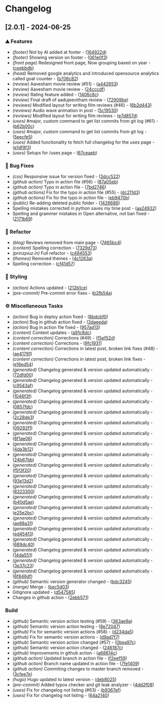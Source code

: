 # Changelog

## [2.0.1] - 2024-06-25

### ⛰️  Features

- *(footer)* Not by AI added at footer - ([164922d](https://github.com/orhun/git-cliff/commit/164922dcb26fc359266fb4e8c7c4a07cebd6490b))
- *(footer)* Showing version on footer - ([061e0f3](https://github.com/orhun/git-cliff/commit/061e0f37e801c102c9f94cac7537ea10534b4f82))
- *(front page)* Redesigned front page, Now grouping based on year - ([ceebbdb](https://github.com/orhun/git-cliff/commit/ceebbdbfe6ce25a04b764b876d095d18e601a473))
- *(head)* Removed google analytics and introduced opensource analytics called goat counter - ([b706c82](https://github.com/orhun/git-cliff/commit/b706c82c59e10dcc4f94b97be80725e6f52ea4a2))
- *(review)* Aavesham movie review (#51) - ([a442653](https://github.com/orhun/git-cliff/commit/a44265308efe4a040138cdf5b9c725fae6a4bc11))
- *(review)* Aavesham movie review - ([24cccdf](https://github.com/orhun/git-cliff/commit/24cccdfcd84767497997645bd5a496711dd3306e))
- *(review)* Rating feature added - ([1406c8c](https://github.com/orhun/git-cliff/commit/1406c8c06c792ba7b964a4abe4a1d4b824e3d5e6))
- *(review)* Final draft of aadujeevitham review - ([72909be](https://github.com/orhun/git-cliff/commit/72909be3a0e494c769c6435772b60207c605570b))
- *(reviews)* Modified layout for writing film reviews (#46) - ([6b2d443](https://github.com/orhun/git-cliff/commit/6b2d44317bc0c45b3553b2c995a3d0c86191e8c4))
- *(reviews)* Audio wave animation in post - ([5c19530](https://github.com/orhun/git-cliff/commit/5c1953048a1dfb6ad3b7f30887d6d4eb81e118f1))
- *(reviews)* Modified layout for writing film reviews - ([e7d857d](https://github.com/orhun/git-cliff/commit/e7d857d66d7390db6d3453604987ef2e9cca7ed7))
- *(uses)* #major, custom command to get list commits from git log (#61) - ([b62b00c](https://github.com/orhun/git-cliff/commit/b62b00c0b43edeebcf928dd88e19b112f86b28d2))
- *(uses)* #major, custom command to get list commits from git log - ([5eecfe5](https://github.com/orhun/git-cliff/commit/5eecfe5f5a5d0d53d877c5267a7254a9342958d6))
- *(uses)* Added functionality to fetch full changelog for the uses page - ([e1df9f3](https://github.com/orhun/git-cliff/commit/e1df9f33c914179f0a80a36eaba0dd83f31a09af))
- *(uses)* Setups for /uses page - ([67ceaeb](https://github.com/orhun/git-cliff/commit/67ceaebb652c286054235cf94176a2d9203f8541))

### 🐛 Bug Fixes

- *(css)* Responsive issue for version fixed - ([3dcc522](https://github.com/orhun/git-cliff/commit/3dcc522d66a29c1ba469ada914a2611436f80405))
- *(github action)* Typo in action file (#56) - ([87a05eb](https://github.com/orhun/git-cliff/commit/87a05eb4c0ef60137ff91b9526135e0a67249307))
- *(github action)* Typo in action file - ([7bd2746](https://github.com/orhun/git-cliff/commit/7bd2746538880094055eb82fb7b97617dd5c7022))
- *(github actions)* Fix for the typo in action file (#55) - ([dc211d3](https://github.com/orhun/git-cliff/commit/dc211d334d97fc489ab6b2d39d8158518c1a639c))
- *(github actions)* Fix for the typo in action file - ([eb9470b](https://github.com/orhun/git-cliff/commit/eb9470b59a0d7c0957cf29a88d217dc1a6988b94))
- *(public)* Re-adding deleted public folder - ([1426686](https://github.com/orhun/git-cliff/commit/1426686adbb77a447d5d6594ba79ad7affe62af7))
- Spelling mistakes corrected in python saves my time post - ([aa24932](https://github.com/orhun/git-cliff/commit/aa24932d48bb3d2aaf4941de06d6705474845001))
- Spelling and grammer mistakes in Open alternative, not ban fixed - ([2171b69](https://github.com/orhun/git-cliff/commit/2171b699178d56306cf2374fc67cf28f921059db))

### 🚜 Refactor

- *(blog)* Reviews removed from main page - ([7465bc4](https://github.com/orhun/git-cliff/commit/7465bc4a06b70df9c6429cc585688cf00c519460))
- *(content)* Spelling correction - ([7329d73](https://github.com/orhun/git-cliff/commit/7329d7356915049243cd9cb1467891e21f4baee0))
- *(prinzpiuz.in)* Full refactor - ([c494553](https://github.com/orhun/git-cliff/commit/c494553f10460c280296d1438a922df5fa860d7a))
- *(themes)* Removed themes - ([4c1263a](https://github.com/orhun/git-cliff/commit/4c1263a37f78c8de543a9dd21b4aaf974e28aa40))
- Spelling correction - ([cf41d57](https://github.com/orhun/git-cliff/commit/cf41d5749dd155649c02bb2e66a74ce506155d0d))

### 🎨 Styling

- *(action)* Actions updated - ([212b1ce](https://github.com/orhun/git-cliff/commit/212b1ceee058ddca0650ea44651a6b0d2b71b026))
- *(pre-commit)* Pre-commit error fixes - ([b2fb54a](https://github.com/orhun/git-cliff/commit/b2fb54a3f6ccf933870df3f0b08f8a8224297692))

### ⚙️ Miscellaneous Tasks

- *(action)* Bug in deploy action fixed - ([8bdcbf0](https://github.com/orhun/git-cliff/commit/8bdcbf07a78f4fd27950c6219aab551f69bfd3ac))
- *(action)* Bug in github action fixed - ([3daeeda](https://github.com/orhun/git-cliff/commit/3daeeda786e01b4ca2255abce107bf163f2c5645))
- *(action)* Bug in action file fixed - ([957ad13](https://github.com/orhun/git-cliff/commit/957ad137482275d3a456ff4719270e60a5427760))
- *(content)* Content updates - ([a91c8dc](https://github.com/orhun/git-cliff/commit/a91c8dcf8e0b8f8e46f8888af576d350fb62515c))
- *(content correction)* Corrections (#49) - ([f5ef52d](https://github.com/orhun/git-cliff/commit/f5ef52dce9ad13af3c92922e6601d4e2ac258187))
- *(content correction)* Corrections - ([9fc1931](https://github.com/orhun/git-cliff/commit/9fc19313d9d191b651187768193ff79a48883188))
- *(content correction)* Corrections in latest post, broken link fixes (#48) - ([ae41791](https://github.com/orhun/git-cliff/commit/ae417912447ce2e8567aba1eb6bfc8f2cca1bb47))
- *(content correction)* Corrections in latest post, broken link fixes - ([e16ed54](https://github.com/orhun/git-cliff/commit/e16ed54473ecf00e9b42f0157f476b18282e6072))
- *(generated)* Changelog generated & version updated automatically - ([72dfd00](https://github.com/orhun/git-cliff/commit/72dfd00b9bac62880f8bb874e28f1bbf719fb122))
- *(generated)* Changelog generated & version updated automatically - ([c9543af](https://github.com/orhun/git-cliff/commit/c9543af3d22c7e8cbbb1edf58ec26ecbdd847e1c))
- *(generated)* Changelog generated & version updated automatically - ([1046f3f](https://github.com/orhun/git-cliff/commit/1046f3ff35f0f242d63839a9813b4d9421a8ea8e))
- *(generated)* Changelog generated & version updated automatically - ([0857fdc](https://github.com/orhun/git-cliff/commit/0857fdc41fc776d0ec3c8f751da4af40eb3e6a6b))
- *(generated)* Changelog generated & version updated automatically - ([2c28de3](https://github.com/orhun/git-cliff/commit/2c28de39f6107647a6e140b10a155f8106397a52))
- *(generated)* Changelog generated & version updated automatically - ([09292f1](https://github.com/orhun/git-cliff/commit/09292f135f85121f1996a9ef34ee5978ac775178))
- *(generated)* Changelog generated & version updated automatically - ([6f1ae06](https://github.com/orhun/git-cliff/commit/6f1ae0630f1a2913c2f1dc096e1dba3cc8c2cf16))
- *(generated)* Changelog generated & version updated automatically - ([4da3b12](https://github.com/orhun/git-cliff/commit/4da3b127f7b95680e45ff503e57ee3a552611f03))
- *(generated)* Changelog generated & version updated automatically - ([24b67bb](https://github.com/orhun/git-cliff/commit/24b67bb3088c12c6933bc3485242c32e2a72b181))
- *(generated)* Changelog generated & version updated automatically - ([f5f3f20](https://github.com/orhun/git-cliff/commit/f5f3f200c9f906f1a2ef6b7ab08af29ab7917a16))
- *(generated)* Changelog generated & version updated automatically - ([93e13d2](https://github.com/orhun/git-cliff/commit/93e13d22e0bb4c9e4f1a1c23311b88ae64b9b177))
- *(generated)* Changelog generated & version updated automatically - ([8323300](https://github.com/orhun/git-cliff/commit/8323300c3712a3416250c0f67d929d18b5909403))
- *(generated)* Changelog generated & version updated automatically - ([b40d5ae](https://github.com/orhun/git-cliff/commit/b40d5aed57affb2aaab591eca373f5dbf21df58e))
- *(generated)* Changelog generated & version updated automatically - ([e25e2bc](https://github.com/orhun/git-cliff/commit/e25e2bc1ec32fc364a9ae309890bf7de562a9486))
- *(generated)* Changelog generated & version updated automatically - ([ae88a31](https://github.com/orhun/git-cliff/commit/ae88a31f3908cc257092eccbf6264e32705f76de))
- *(generated)* Changelog generated & version updated automatically - ([ed454f3](https://github.com/orhun/git-cliff/commit/ed454f3d5dd712ec53f4bd0984c31359d838aaee))
- *(generated)* Changelog generated & version updated automatically - ([689dc40](https://github.com/orhun/git-cliff/commit/689dc40d377712f82f37a93584ae5dfeff8ca6b4))
- *(generated)* Changelog generated & version updated automatically - ([14da551](https://github.com/orhun/git-cliff/commit/14da5511192134214e44f3669a797bd48009c3f1))
- *(generated)* Changelog generated & version updated automatically - ([3e37c23](https://github.com/orhun/git-cliff/commit/3e37c23620b2d7305f10ff47b9b471fed4dbbc2e))
- *(generated)* Changelog generated & version updated automatically - ([6f846df](https://github.com/orhun/git-cliff/commit/6f846df77dbfc56b3f5c4de1d14e9bde67f728a3))
- *(github)* Semantic version generator changed - ([bdc3245](https://github.com/orhun/git-cliff/commit/bdc32459043d712dac007692de6cde504b371bde))
- *(merge)* Merge - ([bec5d03](https://github.com/orhun/git-cliff/commit/bec5d03cbbabd16d30f69cd00154fd0521a1343e))
- Gitignore updated - ([d547585](https://github.com/orhun/git-cliff/commit/d547585a90f9bed035f5ccfdf8c81f901509a69a))
- Changes in github action - ([2ebb571](https://github.com/orhun/git-cliff/commit/2ebb5713c51c56f9f99adc3169a17dd5c2afee0a))

### Build

- *(github)* Semantic version action testing (#59) - ([363ae9a](https://github.com/orhun/git-cliff/commit/363ae9a8d11f11b1e545f3aa47ecc0d2fc0af30f))
- *(github)* Semantic version action testing - ([8e72047](https://github.com/orhun/git-cliff/commit/8e7204775ee7f5e4a8d0597cc34e90b6b255d7c2))
- *(github)* Fix for semantic version actions (#58) - ([d234da5](https://github.com/orhun/git-cliff/commit/d234da5c2e1c403d458a12d1e2491e241bd2de8c))
- *(github)* Fix for semantic version actions - ([d9ad7f7](https://github.com/orhun/git-cliff/commit/d9ad7f7fe59eaf27a1cc030962c9baa3aca25c3d))
- *(github)* Semantic version action changed (#57) - ([0bea97c](https://github.com/orhun/git-cliff/commit/0bea97cf59d8c62270f794f41f2f9a2222117281))
- *(github)* Semantic version action changed - ([246187c](https://github.com/orhun/git-cliff/commit/246187c0d6eecc3148f5f3b5f749590214a019d7))
- *(github)* Improvements in github action - ([a68614c](https://github.com/orhun/git-cliff/commit/a68614c84ea5694919c5dada9e0078c20a37b90a))
- *(github action)* Updated branch in action file - ([f2eef59](https://github.com/orhun/git-cliff/commit/f2eef59dcf555e43d93474ec3c4dece06923c7c3))
- *(github action)* Branch name updated in action file - ([7fe1409](https://github.com/orhun/git-cliff/commit/7fe1409341d29eab8a5b006858a10911249e1acb))
- *(github action)* Commiting changes to master branch removed - ([3cfee7e](https://github.com/orhun/git-cliff/commit/3cfee7ea1e6598f81c132c92d339f6c710e737aa))
- *(hugo)* Hugo updated to latest version - ([deb8025](https://github.com/orhun/git-cliff/commit/deb8025f1264c94dfbf8f57e22fc0493732faa9b))
- *(pre-commit)* Added typos checker and git leak analyzer - ([4dd2f08](https://github.com/orhun/git-cliff/commit/4dd2f0887f929a11af4e7c1168cc0b7db4c6df4b))
- *(uses)* Fix for changelog not listing (#63) - ([b9367ef](https://github.com/orhun/git-cliff/commit/b9367ef369e3116a5cb2f83280d777eb1701d14e))
- *(uses)* Fix for changelog not listing - ([64a2140](https://github.com/orhun/git-cliff/commit/64a21408afefa374728d9caea7d0389567e0c14a))

<!-- generated by git-cliff -->
